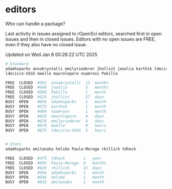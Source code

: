 # editors

Who can handle a package?

Last activity in issues assigned to rOpenSci editors, searched first in open
issues and then in closed issues. Editors with no open issues are FREE, even if
they also have no closed issue.


Updated on Wed Jan 8 00:26:22 UTC 2025

```bash
# Standard
adamhsparks annakrystalli emilyriederer jhollist jooolia karthik ldecicco
ldecicco-USGS maelle maurolepore noamross Pakillo

FREE  CLOSED  #502  annakrystalli  11  months
FREE  CLOSED  #648  jooolia        5   months
FREE  CLOSED  #599  Pakillo        1   month
FREE  CLOSED  #524  jhollist       27  days
BUSY  OPEN    #656  adamhsparks    1   month
BUSY  OPEN    #575  karthik        1   month
BUSY  OPEN    #489  noamross       1   month
BUSY  OPEN    #659  maurolepore    4   days
BUSY  OPEN    #676  emilyriederer  4   days
BUSY  OPEN    #674  maelle         9   hours
BUSY  OPEN    #675  ldecicco-USGS  5   hours


# Stats
adamhsparks emitanaka helske Paula-Moraga rkillick tdhock

FREE  CLOSED  #475  tdhock        1   year
FREE  CLOSED  #603  Paula-Moraga  9   months
FREE  CLOSED  #626  rkillick      15  days
BUSY  OPEN    #656  adamhsparks   1   month
BUSY  OPEN    #546  helske        1   month
BUSY  OPEN    #632  emitanaka     1   month
```
